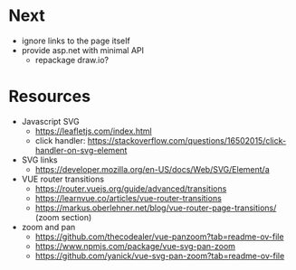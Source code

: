 
# Next

- ignore links to the page itself
- provide asp.net with minimal API
  - repackage draw.io?

# Resources

- Javascript SVG
  - https://leafletjs.com/index.html
  - click handler: https://stackoverflow.com/questions/16502015/click-handler-on-svg-element
- SVG links
  - https://developer.mozilla.org/en-US/docs/Web/SVG/Element/a
- VUE router transitions
  - https://router.vuejs.org/guide/advanced/transitions
  - https://learnvue.co/articles/vue-router-transitions
  - https://markus.oberlehner.net/blog/vue-router-page-transitions/ (zoom section)
- zoom and pan
  - https://github.com/thecodealer/vue-panzoom?tab=readme-ov-file
  - https://www.npmjs.com/package/vue-svg-pan-zoom
  - https://github.com/yanick/vue-svg-pan-zoom?tab=readme-ov-file
